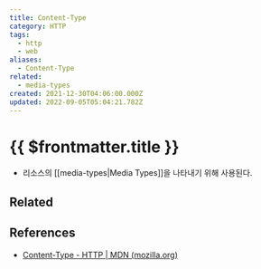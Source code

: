 ```yaml
---
title: Content-Type
category: HTTP
tags:
  - http
  - web
aliases:
  - Content-Type
related:
  - media-types
created: 2021-12-30T04:06:00.000Z
updated: 2022-09-05T05:04:21.782Z
---
```


# {{ $frontmatter.title }}

- 리소스의 [[media-types|Media Types]]을 나타내기 위해 사용된다.

## Related

## References

- [Content-Type - HTTP | MDN (mozilla.org)](https://developer.mozilla.org/ko/docs/Web/HTTP/Headers/Content-Type)
